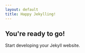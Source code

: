 ```yaml
---
layout: default
title: Happy Jekylling!
---
```


## You're ready to go!

Start developing your Jekyll website.
